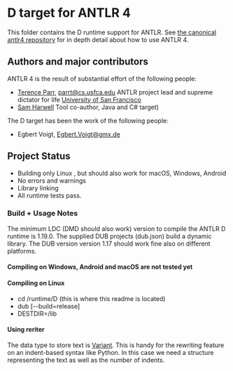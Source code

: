 # D target for ANTLR 4

This folder contains the D runtime support for ANTLR.  See [the canonical antlr4 repository](https://github.com/antlr/antlr4) for in depth detail about how to use ANTLR 4.

## Authors and major contributors

ANTLR 4 is the result of substantial effort of the following people:
 
* [Terence Parr](http://www.cs.usfca.edu/~parrt/), parrt@cs.usfca.edu
  ANTLR project lead and supreme dictator for life
  [University of San Francisco](http://www.usfca.edu/)
* [Sam Harwell](http://tunnelvisionlabs.com/) 
  Tool co-author, Java and C# target)

The D target has been the work of the following people:

* Egbert Voigt, Egbert.Voigt@gmx.de

## Project Status

* Building only Linux , but should also work for macOS, Windows, Android
* No errors and warnings
* Library linking
* All runtime tests pass.

### Build + Usage Notes

The minimum LDC (DMD should also work) version to compile the ANTLR D runtime is 1.19.0. The supplied DUB projects (dub.json) build a dynamic library. The DUB version version 1.17 should work fine also on different platforms.

#### Compiling on Windows, Android  and macOS are not tested yet

#### Compiling on Linux
- cd <antlr4-dir>/runtime/D (this is where this readme is located)
- dub [--build=release]
- DESTDIR=<antlr4-dir>/lib

#### Using reriter


The data type to store text is [Variant](https://dlang.org/phobos/std_variant.html). This is handy for the rewriting feature on an indent-based syntax like Python. In this case we need a structure representing the text as well as the number of indents.
